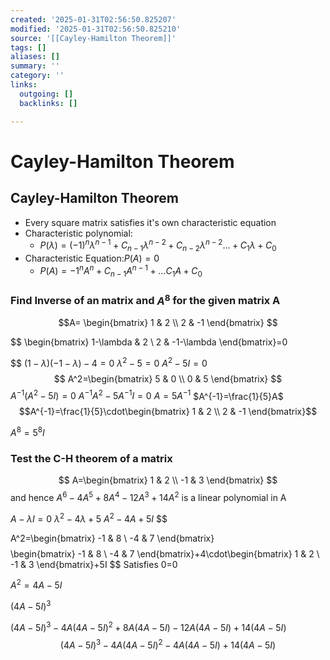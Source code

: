 ```yaml
---
created: '2025-01-31T02:56:50.825207'
modified: '2025-01-31T02:56:50.825210'
source: '[[Cayley-Hamilton Theorem]]'
tags: []
aliases: []
summary: ''
category: ''
links:
  outgoing: []
  backlinks: []

---
```


# Cayley-Hamilton Theorem

## Cayley-Hamilton Theorem

- Every square matrix satisfies it's own characteristic equation
- Characteristic polynomial:
	- $P(\lambda)=(-1)^n\lambda^{n-1}+C_{n-1}\lambda^{n-2}+C_{n-2}\lambda^{n-2}\dots +C_{1}\lambda+C_{0}$
- Characteristic Equation:$P(A)=0$
	- $P(A)=-1^nA^n+C_{n-1}A^{n-1}+\dots C_{1}A+C_{0}$



### Find Inverse of an matrix and $A^8$ for the given matrix A

$$A=
\begin{bmatrix}
1 & 2 \\
2 & -1
\end{bmatrix}
$$

$$
\begin{bmatrix}
1-\lambda & 2 \\
2 & -1-\lambda
\end{bmatrix}=0

$$
$(1-\lambda)(-1-\lambda)-4=0$
$\lambda^2-5=0$
$A^2-5I=0$
$$
A^2=\begin{bmatrix}
5 & 0 \\
0 & 5
\end{bmatrix}
$$
$A^{-1}(A^2-5I)=0$
$A^{-1}A^2-5A^{-1}I=0$
$A=5A^{-1}$
$A^{-1}=\frac{1}{5}A$
$$A^{-1}=\frac{1}{5}\cdot\begin{bmatrix}
1 & 2 \\
2 & -1
\end{bmatrix}$$

$A^8=5^8I$


### Test the C-H theorem of a matrix
$$
A=\begin{bmatrix}
1 & 2 \\
-1 & 3
\end{bmatrix}
$$
and hence  $A^6-4A^5+8A^4-12A^3+14A^2$ is a linear polynomial in A

$A-\lambda I=0$
$\lambda^2-4\lambda+5$
$A^2-4A+5I$
$$

A^2=\begin{bmatrix}
-1 & 8 \\
-4 & 7
\end{bmatrix}
$$
$$
\begin{bmatrix}
-1 & 8 \\
-4 & 7
\end{bmatrix}+4\cdot\begin{bmatrix}
1 & 2 \\
-1 & 3
\end{bmatrix}+5I
$$
Satisfies 0=0


$A^2=4A-5I$

$(4A-5I)^3$

$(4A-5I)^3-4A(4A-5I)^2+8A(4A-5I)-12A(4A-5I)+14(4A-5I)$
$$(4A−5I)^3−4A(4A−5I)^2−4A(4A−5I)+14(4A−5I)$$


